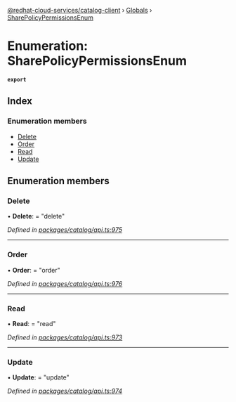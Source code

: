 [@redhat-cloud-services/catalog-client](../README.md) › [Globals](../globals.md) › [SharePolicyPermissionsEnum](sharepolicypermissionsenum.md)

# Enumeration: SharePolicyPermissionsEnum

**`export`** 

## Index

### Enumeration members

* [Delete](sharepolicypermissionsenum.md#delete)
* [Order](sharepolicypermissionsenum.md#order)
* [Read](sharepolicypermissionsenum.md#read)
* [Update](sharepolicypermissionsenum.md#update)

## Enumeration members

###  Delete

• **Delete**: = "delete"

*Defined in [packages/catalog/api.ts:975](https://github.com/RedHatInsights/javascript-clients/blob/master/packages/catalog/api.ts#L975)*

___

###  Order

• **Order**: = "order"

*Defined in [packages/catalog/api.ts:976](https://github.com/RedHatInsights/javascript-clients/blob/master/packages/catalog/api.ts#L976)*

___

###  Read

• **Read**: = "read"

*Defined in [packages/catalog/api.ts:973](https://github.com/RedHatInsights/javascript-clients/blob/master/packages/catalog/api.ts#L973)*

___

###  Update

• **Update**: = "update"

*Defined in [packages/catalog/api.ts:974](https://github.com/RedHatInsights/javascript-clients/blob/master/packages/catalog/api.ts#L974)*
